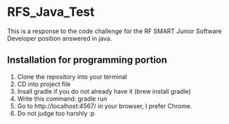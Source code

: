 # RFS_Java_Test

This is a response to the code challenge for the RF SMART Junior Software Developer position answered in java.

## Installation for programming portion

1. Clone the repository into your terminal
2. CD into project file
3. Insall gradle if you do not already have it (brew install gradle)
4. Write this command: gradle run
5. Go to http://localhost:4567/ in your browser, I prefer Chrome.
6. Do not judge too harshly :p

